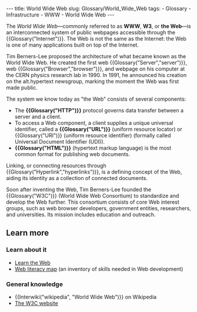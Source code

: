--- title: World Wide Web slug: Glossary/World\_Wide\_Web tags: - Glossary - Infrastructure - WWW - World Wide Web ---

The *World Wide Web*—commonly referred to as **WWW**, **W3**, or **the Web**—is an interconnected system of public webpages accessible through the {{Glossary("Internet")}}. The Web is not the same as the Internet: the Web is one of many applications built on top of the Internet.

Tim Berners-Lee proposed the architecture of what became known as the World Wide Web. He created the first web {{Glossary("Server","server")}}, web {{Glossary("Browser","browser")}}, and webpage on his computer at the CERN physics research lab in 1990. In 1991, he announced his creation on the alt.hypertext newsgroup, marking the moment the Web was first made public.

The system we know today as "the Web" consists of several components:

-   The **{{Glossary("HTTP")}}** protocol governs data transfer between a server and a client.
-   To access a Web component, a client supplies a unique universal identifier, called a **{{Glossary("URL")}}** (uniform resource locator) or {{Glossary("URI")}} (uniform resource identifier) (formally called Universal Document Identifier (UDI)).
-   **{{Glossary("HTML")}}** (hypertext markup language) is the most common format for publishing web documents.

Linking, or connecting resources through {{Glossary("Hyperlink","hyperlinks")}}, is a defining concept of the Web, aiding its identity as a collection of connected documents.

Soon after inventing the Web, Tim Berners-Lee founded the {{Glossary("W3C")}} (World Wide Web Consortium) to standardize and develop the Web further. This consortium consists of core Web interest groups, such as web browser developers, government entities, researchers, and universities. Its mission includes education and outreach.

Learn more
----------

### Learn about it

-   [Learn the Web](/en-US/docs/Learn)
-   [Web literacy map](https://learning.mozilla.org/web-literacy) (an inventory of skills needed in Web development)

### General knowledge

-   {{Interwiki("wikipedia", "World Wide Web")}} on Wikipedia
-   [The W3C website](https://w3.org)

